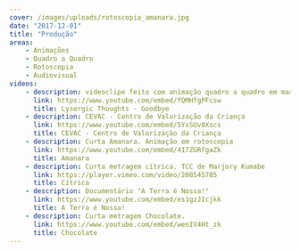 ```yaml
---
cover: /images/uploads/rotoscopia_amanara.jpg
date: "2017-12-01"
title: "Produção"
areas:
    - Animações
    - Quadro a Quadro
    - Rotoscopia
    - Audiovisual
videos:
    - description: videoclipe feito com animação quadro a quadro em massinha para a música Goodbye da banda Lysergic Thoughts 
      link: https://www.youtube.com/embed/fQMHfgPFcsw
      title: Lysergic Thoughts - Goodbye 
    - description: CEVAC - Centro de Valorização da Criança
      link: https://www.youtube.com/embed/5YxSUv8Xscs
      title: CEVAC - Centro de Valorização da Criança
    - description: Curta Amanara. Animação em rotoscopia
      link: https://www.youtube.com/embed/417ZGRfgaZk
      title: Amanara
    - description: Curta metragem cítrica. TCC de Marjory Kumabe
      link: https://player.vimeo.com/video/208545785
      title: Cítrica
    - description: Documentário "A Terra é Nossa!"
      link: https://www.youtube.com/embed/es1gzJIcjkk
      title: A Terra é Nossa!
    - description: Curta metragem Chocolate.
      link: https://www.youtube.com/embed/wenIV4Ht_zk
      title: Chocolate
---
```

